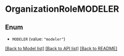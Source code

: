 # OrganizationRoleMODELER

## Enum


* `MODELER` (value: `"modeler"`)


[[Back to Model list]](../README.md#documentation-for-models) [[Back to API list]](../README.md#documentation-for-api-endpoints) [[Back to README]](../README.md)


